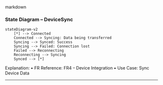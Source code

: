 markdown
### State Diagram – DeviceSync

```mermaid
stateDiagram-v2
    [*] --> Connected
    Connected --> Syncing: Data being transferred
    Syncing --> Synced: Success
    Syncing --> Failed: Connection lost
    Failed --> Reconnecting
    Reconnecting --> Syncing
    Synced --> [*]
```
Explanation:
	•	FR Reference: FR4 – Device Integration
	•	Use Case: Sync Device Data

---

